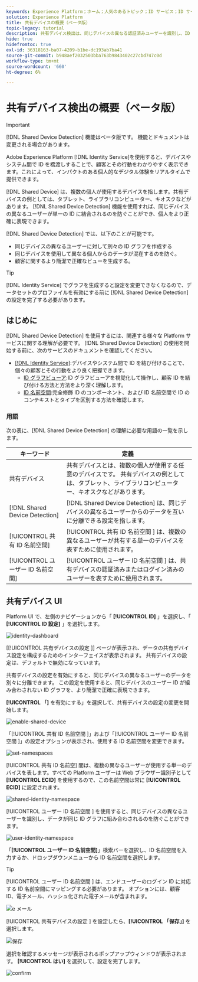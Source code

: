 ```yaml
---
keywords: Experience Platform；ホーム；人気のあるトピック；ID サービス；ID サービス；共有デバイス；共有デバイス
solution: Experience Platform
title: 共有デバイスの概要（ベータ版）
topic-legacy: tutorial
description: 共有デバイス検出は、同じデバイスの異なる認証済みユーザーを識別し、ID グラフで顧客データをより正確に表示できます
hide: true
hidefromtoc: true
exl-id: 36318163-ba07-4209-b1be-dc193ab7ba41
source-git-commit: b948aef2032503bba763b9843402c27cbd747c0d
workflow-type: tm+mt
source-wordcount: '660'
ht-degree: 6%

---
```


# 共有デバイス検出の概要（ベータ版）

>[!IMPORTANT]
>
>[!DNL Shared Device Detection] 機能はベータ版です。 機能とドキュメントは変更される場合があります。

Adobe Experience Platform [!DNL Identity Service]を使用すると、デバイスやシステム間で ID を橋渡しすることで、顧客とその行動をわかりやすく表示できます。これによって、インパクトのある個人的なデジタル体験をリアルタイムで提供できます。

[!DNL Shared Device] は、複数の個人が使用するデバイスを指します。共有デバイスの例としては、タブレット、ライブラリコンピューター、キオスクなどがあります。 [!DNL Shared Device Detection] 機能を使用すれば、同じデバイスの異なるユーザーが単一の ID に結合されるのを防ぐことができ、個人をより正確に表現できます。

[!DNL Shared Device Detection] では、以下のことが可能です。

* 同じデバイスの異なるユーザーに対して別々の ID グラフを作成する
* 同じデバイスを使用して異なる個人からのデータが混在するのを防ぐ。
* 顧客に関するより簡潔で正確なビューを生成する。

>[!TIP]
>
>[!DNL Identity Service] でグラフを生成すると設定を変更できなくなるので、データセットのプロファイルを有効にする前に [!DNL Shared Device Detection] の設定を完了する必要があります。

## はじめに

[!DNL Shared Device Detection] を使用するには、関連する様々な Platform サービスに関する理解が必要です。 [!DNL Shared Device Detection] の使用を開始する前に、次のサービスのドキュメントを確認してください。

* [[!DNL Identity Service]](../home.md):デバイスやシステム間で ID を結び付けることで、個々の顧客とその行動をより良く把握できます。
   * [ID グラフビューア](./identity-graph-viewer.md):ID グラフビューアを視覚化して操作し、顧客 ID を結び付ける方法と方法をより深く理解します。
   * [ID 名前空間](../namespaces.md):完全修飾 ID のコンポーネント、および ID 名前空間で ID のコンテキストとタイプを区別する方法を確認します。

### 用語

次の表に、[!DNL Shared Device Detection] の理解に必要な用語の一覧を示します。

| キーワード | 定義 |
| --- | --- |
| 共有デバイス | 共有デバイスとは、複数の個人が使用する任意のデバイスです。 共有デバイスの例としては、タブレット、ライブラリコンピューター、キオスクなどがあります。 |
| [!DNL Shared Device Detection] | [!DNL Shared Device Detection] は、同じデバイスの異なるユーザーからのデータを互いに分離できる設定を指します。 |
| [!UICONTROL 共有 ID 名前空間] | [!UICONTROL  共有 ID 名前空間 ] は、複数の異なるユーザーが共有する単一のデバイスを表すために使用されます。 |
| [!UICONTROL ユーザー ID 名前空間] | [!UICONTROL  ユーザー ID 名前空間 ] は、共有デバイスの認証済みまたはログイン済みのユーザーを表すために使用されます。 |

## 共有デバイス UI

Platform UI で、左側のナビゲーションから「 **[!UICONTROL ID]** 」を選択し、「 **[!UICONTROL ID 設定]** 」を選択します。

![identity-dashboard](../images/shared-device/identity-dashboard.png)

[[!UICONTROL  共有デバイスの設定 ]] ページが表示され、データの共有デバイス設定を構成するためのインターフェイスが表示されます。 共有デバイスの設定は、デフォルトで無効になっています。

共有デバイスの設定を有効にすると、同じデバイスの異なるユーザーのデータを別々に分離できます。 この設定を使用すると、同じデバイスのユーザー ID が組み合わされない ID グラフを、より簡潔で正確に表現できます。

**[!UICONTROL 「]** を有効にする」を選択して、共有デバイスの設定の変更を開始します。

![enable-shared-device](../images/shared-device/enable-shared-device.png)

「[!UICONTROL  共有 ID 名前空間 ]」および「[!UICONTROL  ユーザー ID 名前空間 ]」の設定オプションが表示され、使用する ID 名前空間を変更できます。

![set-namespaces](../images/shared-device/set-namespaces.png)

[!UICONTROL 共有 ID 名前空] 間は、複数の異なるユーザーが使用する単一のデバイスを表します。すべての Platform ユーザーは Web ブラウザー識別子として **[!UICONTROL ECID]** を使用するので、この名前空間は常に **[!UICONTROL ECID]** に設定されます。

![shared-identity-namespace](../images/shared-device/shared-identity-namespace.png)

[!UICONTROL  ユーザー ID 名前空間 ] を使用すると、同じデバイスの異なるユーザーを識別し、データが同じ ID グラフに組み合わされるのを防ぐことができます。

![user-identity-namespace](../images/shared-device/user-identity-namespace.png)

「**[!UICONTROL ユーザー ID 名前空間]**」検索バーを選択し、ID 名前空間を入力するか、ドロップダウンメニューから ID 名前空間を選択します。

>[!TIP]
>
>[!UICONTROL  ユーザー ID 名前空間 ] は、エンドユーザーのログイン ID に対応する ID 名前空間にマッピングする必要があります。 オプションには、顧客 ID、電子メール、ハッシュ化された電子メールが含まれます。

![e メール](../images/shared-device/emails.png)

[!UICONTROL  共有デバイスの設定 ] を設定したら、**[!UICONTROL 「保存」]** を選択します。

![保存](../images/shared-device/save.png)

選択を確認するメッセージが表示されるポップアップウィンドウが表示されます。 **[!UICONTROL はい]** を選択して、設定を完了します。

![confirm](../images/shared-device/confirm.png)
